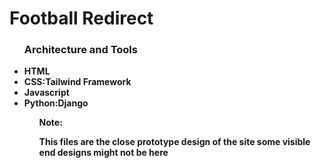 # Football Redirect 
<html>
<body>
<ul>
<h3>Architecture and Tools</h3>
<li><b>HTML</b></li>
<li><b>CSS:Tailwind Framework</b></li>
<li><b>Javascript</b></li>
<li><b>Python:Django</b></li>
<ul>
<b>Note:
<p>This files are the close prototype design of the site some visible end designs might not be here</p>
</b>
</body>
</html>